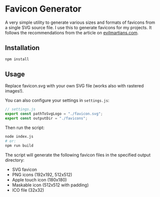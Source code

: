 # Favicon Generator

A very simple utility to generate various sizes and formats of favicons from a single SVG source file. I use this to generate favicons for my projects. It follows the recommendations from the article on [evilmartians.com](https://evilmartians.com/chronicles/how-to-favicon-in-2021-six-files-that-fit-most-needs).

## Installation

```bash
npm install
```

## Usage

Replace favicon.svg with your own SVG file (works also with rastered images!).

You can also configure your settings in `settings.js`:

```javascript
// settings.js
export const pathToSvgLogo = "./favicon.svg";
export const outputDir = "./favicons";
```

Then run the script:

```bash
node index.js
# or:
npm run build
```

The script will generate the following favicon files in the specified output directory:

- SVG favicon
- PNG icons (192x192, 512x512)
- Apple touch icon (180x180)
- Maskable icon (512x512 with padding)
- ICO file (32x32)
